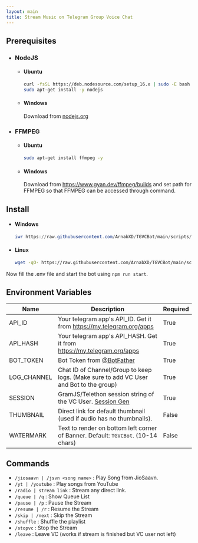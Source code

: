 ```yaml
---
layout: main
title: Stream Music on Telegram Group Voice Chat
---
```


## Prerequisites

- ### NodeJS

  - #### Ubuntu

    ```bash
    curl -fsSL https://deb.nodesource.com/setup_16.x | sudo -E bash -
    sudo apt-get install -y nodejs
    ```

  - #### Windows

    Download from [nodejs.org](https://nodejs.org/en/download)

- ### FFMPEG

  - #### Ubuntu

    ```bash
    sudo apt-get install ffmpeg -y
    ```

  - #### Windows

    Download from https://www.gyan.dev/ffmpeg/builds and set path for FFMPEG so that FFMPEG can be accessed through command.

## Install

- #### Windows

  ```powershell
  iwr https://raw.githubusercontent.com/ArnabXD/TGVCBot/main/scripts/install.ps1 -useb | iex
  ```

- #### Linux

  ```bash
  wget -qO- https://raw.githubusercontent.com/ArnabXD/TGVCBot/main/scripts/install.sh | sh
  ```

Now fill the .env file and start the bot using `npm run start`.

## Environment Variables

| Name        | Description                                                                            | Required |
| ----------- | -------------------------------------------------------------------------------------- | -------- |
| API_ID      | Your telegram app's API_ID. Get it from https://my.telegram.org/apps                   | True     |
| API_HASH    | Your telegram app's API_HASH. Get it from https://my.telegram.org/apps                 | True     |
| BOT_TOKEN   | Bot Token from [@BotFather](https://telegram.dog/BotFather)                            | True     |
| LOG_CHANNEL | Chat ID of Channel/Group to keep logs. (Make sure to add VC User and Bot to the group) | True     |
| SESSION     | GramJS/Telethon session string of the VC User. [Session Gen](https://ssg.roj.im)       | True     |
| THUMBNAIL   | Direct link for default thumbnail (used if audio has no thumbnails).                   | False    |
| WATERMARK   | Text to render on bottom left corner of Banner. Default: `TGVCBot`. (10-14 chars)      | False    |

## Commands

- `/jiosaavn | /jsvn <song name>` : Play Song from JioSaavn.
- `/yt | /youtube` : Play songs from YouTube
- `/radio | stream link` : Stream any direct link.
- `/queue | /q` : Show Queue List
- `/pause | /p` : Pause the Stream
- `/resume | /r` : Resume the Stream
- `/skip | /next` : Skip the Stream
- `/shuffle` : Shuffle the playlist
- `/stopvc` : Stop the Stream
- `/leave` : Leave VC (works if stream is finished but VC user not left)
